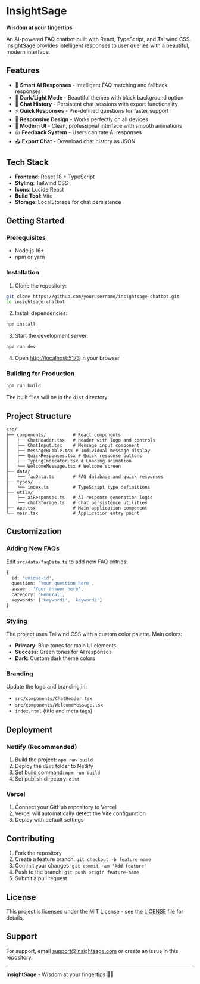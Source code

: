 # InsightSage

**Wisdom at your fingertips**

An AI-powered FAQ chatbot built with React, TypeScript, and Tailwind CSS. InsightSage provides intelligent responses to user queries with a beautiful, modern interface.

## Features

- 🤖 **Smart AI Responses** - Intelligent FAQ matching and fallback responses
- 🌙 **Dark/Light Mode** - Beautiful themes with black background option
- 💾 **Chat History** - Persistent chat sessions with export functionality
- ⚡ **Quick Responses** - Pre-defined questions for faster support
- 📱 **Responsive Design** - Works perfectly on all devices
- 🎨 **Modern UI** - Clean, professional interface with smooth animations
- 👍 **Feedback System** - Users can rate AI responses
- 📤 **Export Chat** - Download chat history as JSON

## Tech Stack

- **Frontend**: React 18 + TypeScript
- **Styling**: Tailwind CSS
- **Icons**: Lucide React
- **Build Tool**: Vite
- **Storage**: LocalStorage for chat persistence

## Getting Started

### Prerequisites

- Node.js 16+ 
- npm or yarn

### Installation

1. Clone the repository:
```bash
git clone https://github.com/yourusername/insightsage-chatbot.git
cd insightsage-chatbot
```

2. Install dependencies:
```bash
npm install
```

3. Start the development server:
```bash
npm run dev
```

4. Open [http://localhost:5173](http://localhost:5173) in your browser

### Building for Production

```bash
npm run build
```

The built files will be in the `dist` directory.

## Project Structure

```
src/
├── components/          # React components
│   ├── ChatHeader.tsx   # Header with logo and controls
│   ├── ChatInput.tsx    # Message input component
│   ├── MessageBubble.tsx # Individual message display
│   ├── QuickResponses.tsx # Quick response buttons
│   ├── TypingIndicator.tsx # Loading animation
│   └── WelcomeMessage.tsx # Welcome screen
├── data/
│   └── faqData.ts       # FAQ database and quick responses
├── types/
│   └── index.ts         # TypeScript type definitions
├── utils/
│   ├── aiResponses.ts   # AI response generation logic
│   └── chatStorage.ts   # Chat persistence utilities
├── App.tsx              # Main application component
└── main.tsx             # Application entry point
```

## Customization

### Adding New FAQs

Edit `src/data/faqData.ts` to add new FAQ entries:

```typescript
{
  id: 'unique-id',
  question: 'Your question here',
  answer: 'Your answer here',
  category: 'General',
  keywords: ['keyword1', 'keyword2']
}
```

### Styling

The project uses Tailwind CSS with a custom color palette. Main colors:
- **Primary**: Blue tones for main UI elements
- **Success**: Green tones for AI responses
- **Dark**: Custom dark theme colors

### Branding

Update the logo and branding in:
- `src/components/ChatHeader.tsx`
- `src/components/WelcomeMessage.tsx`
- `index.html` (title and meta tags)

## Deployment

### Netlify (Recommended)

1. Build the project: `npm run build`
2. Deploy the `dist` folder to Netlify
3. Set build command: `npm run build`
4. Set publish directory: `dist`

### Vercel

1. Connect your GitHub repository to Vercel
2. Vercel will automatically detect the Vite configuration
3. Deploy with default settings

## Contributing

1. Fork the repository
2. Create a feature branch: `git checkout -b feature-name`
3. Commit your changes: `git commit -am 'Add feature'`
4. Push to the branch: `git push origin feature-name`
5. Submit a pull request

## License

This project is licensed under the MIT License - see the [LICENSE](LICENSE) file for details.

## Support

For support, email support@insightsage.com or create an issue in this repository.

---

**InsightSage** - Wisdom at your fingertips 🧠✨